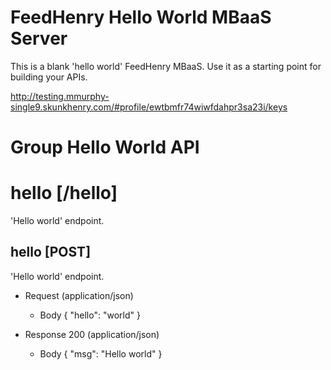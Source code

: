 # FeedHenry Hello World MBaaS Server

This is a blank 'hello world' FeedHenry MBaaS. Use it as a starting point for building your APIs. 

http://testing.mmurphy-single9.skunkhenry.com/#profile/ewtbmfr74wiwfdahpr3sa23i/keys

# Group Hello World API

# hello [/hello]

'Hello world' endpoint.

## hello [POST] 

'Hello world' endpoint.

+ Request (application/json)
    + Body
            {
              "hello": "world"
            }

+ Response 200 (application/json)
    + Body
            {
              "msg": "Hello world"
            }
